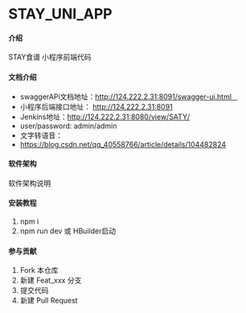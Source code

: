 # STAY_UNI_APP

#### 介绍
STAY食谱 小程序前端代码

#### 文档介绍
- swaggerAPi文档地址：http://124.222.2.31:8091/swagger-ui.html   
- 小程序后端接口地址： http://124.222.2.31:8091
- Jenkins地址：http://124.222.2.31:8080/view/SATY/
- user/password:  admin/admin
- 文字转语音：
- https://blog.csdn.net/qq_40558766/article/details/104482824

#### 软件架构
软件架构说明


#### 安装教程

1.  npm i
2.  npm run dev 或 HBuilder启动

#### 参与贡献

1.  Fork 本仓库
2.  新建 Feat_xxx 分支
3.  提交代码
4.  新建 Pull Request